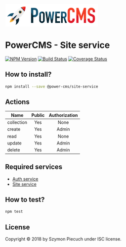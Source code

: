 ![PowerCms](docs/logo-small.png)

# PowerCMS - Site service

[![NPM Version](https://img.shields.io/npm/v/@power-cms/site-service.svg)](https://www.npmjs.com/package/@power-cms/site-service)
[![Build Status](https://travis-ci.com/power-cms/site-service.svg?branch=master)](https://travis-ci.com/power-cms/site-service)
[![Coverage Status](https://coveralls.io/repos/github/power-cms/site-service/badge.svg)](https://coveralls.io/github/power-cms/site-service)

## How to install?

```bash
npm install --save @power-cms/site-service
```

## Actions

| Name       | Public | Authorization |
|------------|:------:|:-------------:|
| collection | Yes    | None          |
| create     | Yes    | Admin         |
| read       | Yes    | None          |
| update     | Yes    | Admin         |
| delete     | Yes    | Admin         |

## Required services

* [Auth service](https://github.com/power-cms/auth-service)
* [Site service](https://github.com/power-cms/site-service)

## How to test?

```bash
npm test
```

## License

Copyright &copy; 2018 by Szymon Piecuch under ISC license.
